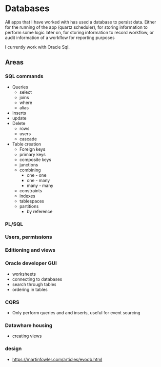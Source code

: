 # Databases

All apps that I have worked with has used a database to persist data. Either for the running of the app (quartz scheduler), for storing information to perform some logic later on, for storing information to record workflow, or audit information of a workflow for reporting purposes

I currently work with Oracle Sql.

## Areas

### SQL commands

- Queries
  - select
  - joins
  - where
  - alias
- Inserts
- update
- Delete
  - rows
  - users
  - cascade
- Table creation
  - Foreign keys
  - primary keys
  - composite keys
  - junctions
  - combining
    - one - one
    - one - many
    - many - many
  - constraints
  - indexes
  - tablespaces
  - partitions
    - by reference

### PL/SQL

### Users, permissions

### Editioning and views

### Oracle developer GUI

- worksheets
- connecting to databases
- search through tables
- ordering in tables

### CQRS

- Only perform queries and and inserts, useful for event sourcing

### Datawhare housing

- creating views

### design

- https://martinfowler.com/articles/evodb.html
